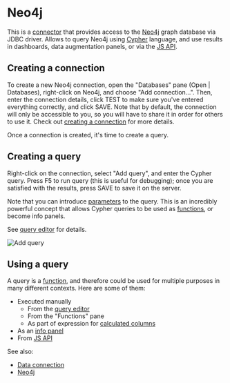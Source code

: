 <!-- TITLE: Neo4j -->

# Neo4j

This is a [connector](../data-connection.md#connectors) that provides access to the [Neo4j](https://neo4j.com/) graph
database via JDBC driver. Allows to query Neo4j using [Cypher](https://neo4j.com/developer/cypher-query-language)
language, and use results in dashboards, data augmentation panels, or via the [JS API](../../develop/js-api.md).

## Creating a connection

To create a new Neo4j connection, open the "Databases" pane (Open | Databases), right-click on Neo4j, and choose "Add
connection...". Then, enter the connection details, click TEST to make sure you've entered everything correctly, and
click SAVE. Note that by default, the connection will only be accessible to you, so you will have to share it in order
for others to use it. Check out [creating a connection](../data-connection.md#creating-a-connection) for more
details.

Once a connection is created, it's time to create a query.

## Creating a query

Right-click on the connection, select "Add query", and enter the Cypher query. Press F5 to run query (this is useful for
debugging); once you are satisfied with the results, press SAVE to save it on the server.

Note that you can introduce [parameters](../parameterized-queries.md) to the query. This is an incredibly powerful
concept that allows Cypher queries to be used as
[functions](../../overview/functions/function.md), or become info panels.

See [query editor](../data-query-view.md) for details.

![Add query](../../uploads/gifs/query-add.gif "Add query")

## Using a query

A query is a [function](../../overview/functions/function.md), and therefore could be used for multiple purposes in many
different contexts. Here are some of them:

* Executed manually
    * From the [query editor](../data-query-view.md)
    * From the "Functions" pane
    * As part of expression for [calculated columns](../../transform/add-new-column.md)
* As an [info panel](../../discover/info-panels.md)
* From [JS API](../../develop/js-api.md)

See also:

* [Data connection](../data-connection.md)
* [Neo4j](https://neo4j.com/)
